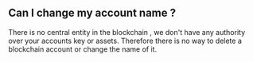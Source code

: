 ## Can I change my account name ?
There is no central entity in the blockchain , we don't have any authority over your accounts key or assets. Therefore there is no way to delete a blockchain account or change the name of it.
